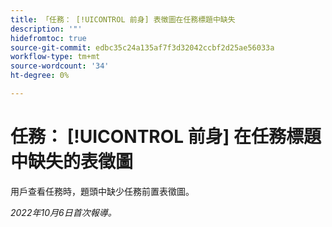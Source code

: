 ```yaml
---
title: 「任務： [!UICONTROL 前身] 表徵圖在任務標題中缺失
description: '"'
hidefromtoc: true
source-git-commit: edbc35c24a135af7f3d32042ccbf2d25ae56033a
workflow-type: tm+mt
source-wordcount: '34'
ht-degree: 0%

---
```



# 任務： [!UICONTROL 前身] 在任務標題中缺失的表徵圖

用戶查看任務時，題頭中缺少任務前置表徵圖。

_2022年10月6日首次報導。_

